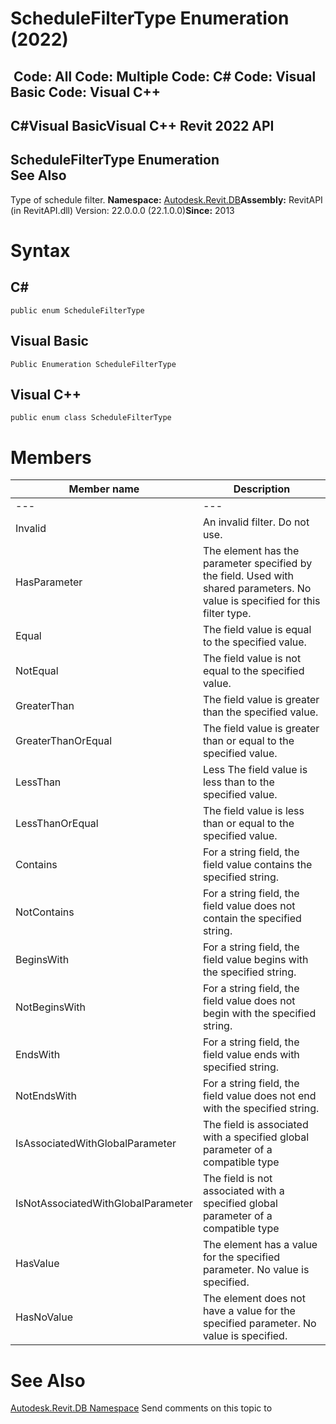 # ScheduleFilterType Enumeration (2022)

﻿
 Code: All Code: Multiple Code: C# Code: Visual Basic Code: Visual C++   
---  
C#Visual BasicVisual C++
Revit 2022 API  
---  
ScheduleFilterType Enumeration  
See Also  
---  
Type of schedule filter. 
**Namespace:** [Autodesk.Revit.DB](87546ba7-461b-c646-cbb1-2cb8f5bff8b2.md "Autodesk.Revit.DB Namespace")**Assembly:** RevitAPI (in RevitAPI.dll) Version: 22.0.0.0 (22.1.0.0)**Since:** 2013 
# Syntax
C#  
---  
```text
public enum ScheduleFilterType
```
  
Visual Basic  
---  
```text
Public Enumeration ScheduleFilterType
```
  
Visual C++  
---  
```text
public enum class ScheduleFilterType
```
  
# Members
| Member name | Description |
| --- | --- |
| --- | --- |
| Invalid | An invalid filter. Do not use. |
| HasParameter | The element has the parameter specified by the field. Used with shared parameters. No value is specified for this filter type. |
| Equal | The field value is equal to the specified value. |
| NotEqual | The field value is not equal to the specified value. |
| GreaterThan | The field value is greater than the specified value. |
| GreaterThanOrEqual | The field value is greater than or equal to the specified value. |
| LessThan | Less The field value is less than to the specified value. |
| LessThanOrEqual | The field value is less than or equal to the specified value. |
| Contains | For a string field, the field value contains the specified string. |
| NotContains | For a string field, the field value does not contain the specified string. |
| BeginsWith | For a string field, the field value begins with the specified string. |
| NotBeginsWith | For a string field, the field value does not begin with the specified string. |
| EndsWith | For a string field, the field value ends with specified string. |
| NotEndsWith | For a string field, the field value does not end with the specified string. |
| IsAssociatedWithGlobalParameter | The field is associated with a specified global parameter of a compatible type |
| IsNotAssociatedWithGlobalParameter | The field is not associated with a specified global parameter of a compatible type |
| HasValue | The element has a value for the specified parameter. No value is specified. |
| HasNoValue | The element does not have a value for the specified parameter. No value is specified. |

# See Also
[Autodesk.Revit.DB Namespace](87546ba7-461b-c646-cbb1-2cb8f5bff8b2.md "Autodesk.Revit.DB Namespace")
Send comments on this topic to 